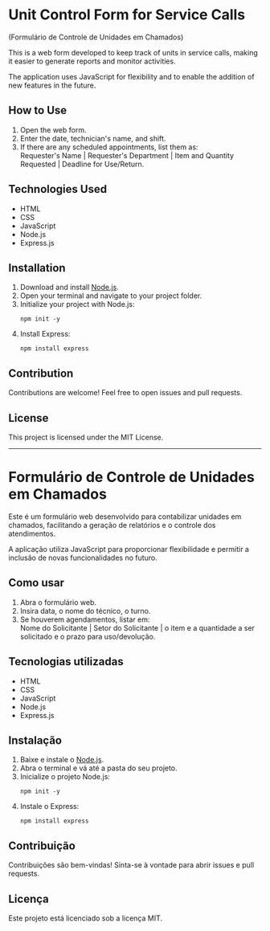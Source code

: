 # Unit Control Form for Service Calls  
(Formulário de Controle de Unidades em Chamados)

This is a web form developed to keep track of units in service calls, making it easier to generate reports and monitor activities.

The application uses JavaScript for flexibility and to enable the addition of new features in the future.

## How to Use

1. Open the web form.
2. Enter the date, technician's name, and shift.
3. If there are any scheduled appointments, list them as:  
   Requester's Name | Requester's Department | Item and Quantity Requested | Deadline for Use/Return.

## Technologies Used

- HTML
- CSS
- JavaScript
- Node.js
- Express.js

## Installation

1. Download and install [Node.js](https://nodejs.org/).
2. Open your terminal and navigate to your project folder.
3. Initialize your project with Node.js:
   ```
   npm init -y
   ```
4. Install Express:
   ```
   npm install express
   ```

## Contribution

Contributions are welcome! Feel free to open issues and pull requests.

## License

This project is licensed under the MIT License.

---

# Formulário de Controle de Unidades em Chamados

Este é um formulário web desenvolvido para contabilizar unidades em chamados, facilitando a geração de relatórios e o controle dos atendimentos.

A aplicação utiliza JavaScript para proporcionar flexibilidade e permitir a inclusão de novas funcionalidades no futuro.

## Como usar

1. Abra o formulário web.
2. Insira data, o nome do técnico, o turno.
3. Se houverem agendamentos, listar em:  
   Nome do Solicitante | Setor do Solicitante | o item e a quantidade a ser solicitado e o prazo para uso/devolução.

## Tecnologias utilizadas

- HTML
- CSS
- JavaScript
- Node.js
- Express.js

## Instalação

1. Baixe e instale o [Node.js](https://nodejs.org/).
2. Abra o terminal e vá até a pasta do seu projeto.
3. Inicialize o projeto Node.js:
   ```
   npm init -y
   ```
4. Instale o Express:
   ```
   npm install express
   ```

## Contribuição

Contribuições são bem-vindas! Sinta-se à vontade para abrir issues e pull requests.

## Licença

Este projeto está licenciado sob a licença MIT.